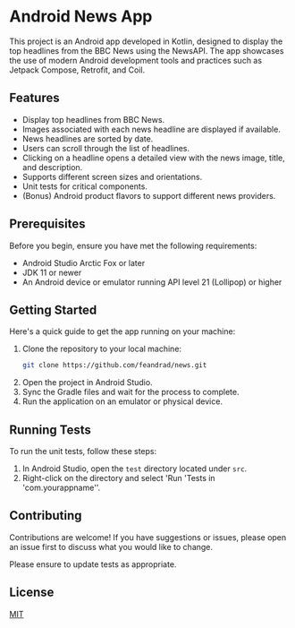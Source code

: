 
# Android News App

This project is an Android app developed in Kotlin, designed to display the top headlines from the BBC News using the NewsAPI. The app showcases the use of modern Android development tools and practices such as Jetpack Compose, Retrofit, and Coil.

## Features

- Display top headlines from BBC News.
- Images associated with each news headline are displayed if available.
- News headlines are sorted by date.
- Users can scroll through the list of headlines.
- Clicking on a headline opens a detailed view with the news image, title, and description.
- Supports different screen sizes and orientations.
- Unit tests for critical components.
- (Bonus) Android product flavors to support different news providers.

## Prerequisites

Before you begin, ensure you have met the following requirements:

- Android Studio Arctic Fox or later
- JDK 11 or newer
- An Android device or emulator running API level 21 (Lollipop) or higher

## Getting Started

Here's a quick guide to get the app running on your machine:

1. Clone the repository to your local machine:
   ```bash
   git clone https://github.com/feandrad/news.git
   ```
2. Open the project in Android Studio.
3. Sync the Gradle files and wait for the process to complete.
4. Run the application on an emulator or physical device.

## Running Tests

To run the unit tests, follow these steps:

1. In Android Studio, open the `test` directory located under `src`.
2. Right-click on the directory and select 'Run 'Tests in 'com.yourappname''.

## Contributing

Contributions are welcome! If you have suggestions or issues, please open an issue first to discuss what you would like to change.

Please ensure to update tests as appropriate.

## License

[MIT](https://choosealicense.com/licenses/mit/)
